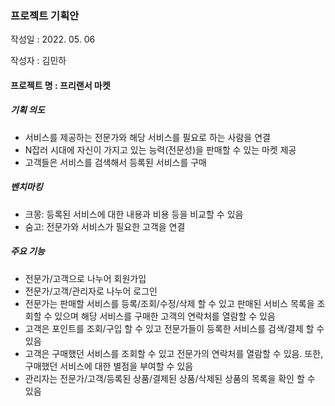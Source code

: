 ### 프로젝트 기획안

작성일 : 2022. 05. 06

작성자 : 김민하

#### 프로젝트 명 : 프리랜서 마켓
 
##### 기획 의도
* 서비스를 제공하는 전문가와 해당 서비스를 필요로 하는 사람을 연결
* N잡러 시대에 자신이 가지고 있는 능력(전문성)을 판매할 수 있는 마켓 제공
* 고객들은 서비스를 검색해서 등록된 서비스를 구매

##### 벤치마킹 
* 크몽: 등록된 서비스에 대한 내용과 비용 등을 비교할 수 있음
* 숨고: 전문가와 서비스가 필요한 고객을 연결
  
##### 주요 기능 
* 전문가/고객으로 나누어 회원가입
* 전문가/고객/관리자로 나누어 로그인
* 전문가는 판매할 서비스를 등록/조회/수정/삭제 할 수 있고 판매된 서비스 목록을 조회할 수 있으며 해당 서비스를 구매한 고객의 연락처를 열람할 수 있음 
* 고객은 포인트를 조회/구입 할 수 있고 전문가들이 등록한 서비스를 검색/결제 할 수 있음
* 고객은 구매했던 서비스를 조회할 수 있고 전문가의 연락처를 열람할 수 있음. 또한, 구매했던 서비스에 대한 별점을 부여할 수 있음
* 관리자는 전문가/고객/등록된 상품/결제된 상품/삭제된 상품의 목록을 확인 할 수 있음
